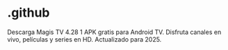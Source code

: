 # .github
Descarga Magis TV 4.28 1 APK gratis para Android TV. Disfruta canales en vivo, películas y series en HD. Actualizado para 2025.
